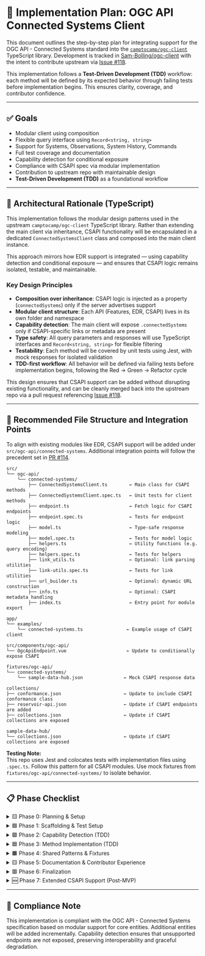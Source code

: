# 🧭 Implementation Plan: OGC API Connected Systems Client

This document outlines the step-by-step plan for integrating support for the OGC API - Connected Systems standard into the [`camptocamp/ogc-client`](https://github.com/camptocamp/ogc-client) TypeScript library. Development is tracked in [Sam-Bolling/ogc-client](https://github.com/Sam-Bolling/ogc-client) with the intent to contribute upstream via [Issue #118](https://github.com/camptocamp/ogc-client/issues/118).

This implementation follows a **Test-Driven Development (TDD)** workflow: each method will be defined by its expected behavior through failing tests before implementation begins. This ensures clarity, coverage, and contributor confidence.

---

## ✅ Goals

- Modular client using composition  
- Flexible query interface using `Record<string, string>`  
- Support for Systems, Observations, System History, Commands  
- Full test coverage and documentation  
- Capability detection for conditional exposure  
- Compliance with CSAPI spec via modular implementation  
- Contribution to upstream repo with maintainable design  
- **Test-Driven Development (TDD)** as a foundational workflow  

---

## 🧠 Architectural Rationale (TypeScript)

This implementation follows the modular design patterns used in the upstream `camptocamp/ogc-client` TypeScript library. Rather than extending the main client via inheritance, CSAPI functionality will be encapsulated in a dedicated `ConnectedSystemsClient` class and composed into the main client instance.

This approach mirrors how EDR support is integrated — using capability detection and conditional exposure — and ensures that CSAPI logic remains isolated, testable, and maintainable.

### Key Design Principles

- **Composition over inheritance**: CSAPI logic is injected as a property (`connectedSystems`) only if the server advertises support  
- **Modular client structure**: Each API (Features, EDR, CSAPI) lives in its own folder and namespace  
- **Capability detection**: The main client will expose `.connectedSystems` only if CSAPI-specific links or metadata are present  
- **Type safety**: All query parameters and responses will use TypeScript interfaces and `Record<string, string>` for flexible filtering  
- **Testability**: Each method will be covered by unit tests using Jest, with mock responses for isolated validation  
- **TDD-first workflow**: All behavior will be defined via failing tests before implementation begins, following the Red → Green → Refactor cycle  

This design ensures that CSAPI support can be added without disrupting existing functionality, and can be cleanly merged back into the upstream repo via a pull request referencing [Issue #118](https://github.com/camptocamp/ogc-client/issues/118).

---

## 📁 Recommended File Structure and Integration Points

To align with existing modules like EDR, CSAPI support will be added under `src/ogc-api/connected-systems`. Additional integration points will follow the precedent set in [PR #114](https://github.com/camptocamp/ogc-client/pull/114).

```plaintext
src/
└── ogc-api/
    └── connected-systems/
        ├── ConnectedSystemsClient.ts        ← Main class for CSAPI methods
        ├── ConnectedSystemsClient.spec.ts   ← Unit tests for client methods
        ├── endpoint.ts                      ← Fetch logic for CSAPI endpoints
        ├── endpoint.spec.ts                 ← Tests for endpoint logic
        ├── model.ts                         ← Type-safe response modeling
        ├── model.spec.ts                    ← Tests for model logic
        ├── helpers.ts                       ← Utility functions (e.g. query encoding)
        ├── helpers.spec.ts                  ← Tests for helpers
        ├── link_utils.ts                    ← Optional: link parsing utilities
        ├── link-utils.spec.ts               ← Tests for link utilities
        ├── url_builder.ts                   ← Optional: dynamic URL construction
        ├── info.ts                          ← Optional: CSAPI metadata handling
        ├── index.ts                         ← Entry point for module export

app/
└── examples/
    └── connected-systems.ts                ← Example usage of CSAPI client

src/components/ogc-api/
└── OgcApiEndpoint.vue                      ← Update to conditionally expose CSAPI

fixtures/ogc-api/
└── connected-systems/
    └── sample-data-hub.json               ← Mock CSAPI response data

collections/
├── conformance.json                       ← Update to include CSAPI conformance class
├── reservoir-api.json                     ← Update if CSAPI endpoints are added
├── collections.json                       ← Update if CSAPI collections are exposed

sample-data-hub/
└── collections.json                       ← Update if CSAPI collections are exposed
```

**Testing Note:**  
This repo uses Jest and colocates tests with implementation files using `.spec.ts`. Follow this pattern for all CSAPI modules. Use mock fixtures from `fixtures/ogc-api/connected-systems/` to isolate behavior.

---

## 📋 Phase Checklist

<details>
<summary>🟨 Phase 0: Planning & Setup</summary>

- [x] Fork `camptocamp/ogc-client` and clone locally or use GitHub.dev  
- [x] Create feature branch `feature/ogc-connected-systems`  
- [x] Enable Issues tab in fork  
- [x] Create GitHub Project board  
- [x] Document implementation plan (`docs/connected-systems-plan.md`)  
- [x] Add issues to repo and update project board  

</details>

<details>
<summary>🟦 Phase 1: Scaffolding & Test Setup</summary>

- [ ] Create file structure under `src/ogc-api/connected-systems`  
- [ ] Scaffold `ConnectedSystemsClient.ts` and `index.ts`  
- [ ] Create placeholder files for `model.ts`, `endpoint.ts`, `helpers.ts`, etc.  
- [ ] Create `.spec.ts` test files for each module  
- [ ] Add mock fixture file under `fixtures/ogc-api/connected-systems/sample-data-hub.json`  
- [ ] Set up Jest test framework (already present in repo)  

</details>

<details>
<summary>🟩 Phase 2: Capability Detection (TDD)</summary>

- [ ] Write test: `.connectedSystems` is undefined when CSAPI is not supported  
- [ ] Write test: `.connectedSystems` is defined when CSAPI endpoints are present  
- [ ] Implement detection logic to pass tests  
- [ ] Integrate CSAPI into main client using composition  
- [ ] Update `OgcApiEndpoint.vue` to expose CSAPI conditionally  

</details>

<details>
<summary>🟦 Phase 3: Method Implementation (TDD)</summary>

For each method:

1. Write a failing test that defines expected behavior  
2. Implement minimal code to pass the test  
3. Refactor for clarity and reuse  
4. Add JSDoc comments and upstream spec references  

Methods to implement:

- [ ] `getSystems(params: Record<string, string>)`  
- [ ] `getObservations(params: Record<string, string>)`  
- [ ] `getSystemHistory(params: Record<string, string>)`  
- [ ] `getCommands(params: Record<string, string>)`  

</details>

<details>
<summary>🟧 Phase 4: Shared Patterns & Fixtures</summary>

- [ ] Extract reusable fetch logic  
- [ ] Add utility functions for query param encoding  
- [ ] Create mock data fixtures for CSAPI responses  
- [ ] Ensure consistent mocking and assertions across tests  

</details>

<details>
<summary>🟨 Phase 5: Documentation & Contributor Experience</summary>

- [ ] Add usage examples to `app/examples/connected-systems.ts`  
- [ ] Document TDD workflow in `CONTRIBUTING.md`  
- [ ] Tag “Good First Issues” for scoped tasks  
- [ ] Create GitHub milestone and label for CSAPI implementation  

</details>

<details>
<summary>🟥 Phase 6: Finalization</summary>

- [ ] Open pull request to your fork’s `main` branch  
- [ ] Review and test integration  
- [ ] Respond to feedback or prepare for upstream contribution  

</details>

<details>
<summary>🆕 Phase 7: Extended CSAPI Support (Post-MVP)</summary>

These methods will be considered after MVP completion:

- [ ] `getProcedures()`  
- [ ] `getDeployments()`  
- [ ] `getProperties()`  
- [ ] `getSamplingFeatures()`  
- [ ] `getDatastreams()`  
- [ ] `getControlChannels()`  
- [ ] `getSystemEvents()`  

</details>

---

## 📜 Compliance Note

This implementation is compliant with the OGC API - Connected Systems specification based on modular support for core entities. Additional entities will be added incrementally. Capability detection ensures that unsupported endpoints are not exposed, preserving interoperability and graceful degradation.
